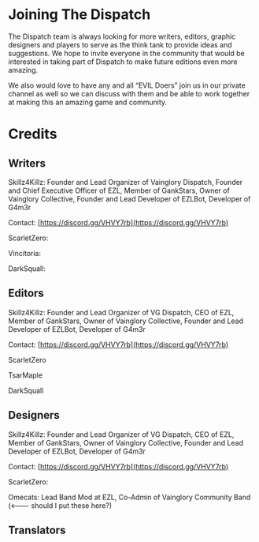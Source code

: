 # Joining The Dispatch

The Dispatch team is always looking for more writers, editors, graphic designers and players to serve as the think tank to provide ideas and suggestions. We hope to invite everyone in the community that would be interested in taking part of Dispatch to make future editions even more amazing.

We also would love to have any and all “EVIL Doers” join us in our private channel as well so we can discuss with them and be able to work together at making this an amazing game and community.

# Credits

## Writers

Skillz4Killz: Founder and Lead Organizer of Vainglory Dispatch, Founder and Chief Executive Officer of EZL, Member of GankStars, Owner of Vainglory Collective, Founder and Lead Developer of EZLBot, Developer of G4m3r

Contact: [https://discord.gg/VHVY7rb](https://discord.gg/VHVY7rb)

ScarletZero:

Vincitoria:

DarkSquall:

## Editors

Skillz4Killz: Founder and Lead Organizer of VG Dispatch, CEO of EZL, Member of GankStars, Owner of Vainglory Collective, Founder and Lead Developer of EZLBot, Developer of G4m3r

Contact: [https://discord.gg/VHVY7rb](https://discord.gg/VHVY7rb)

ScarletZero

TsarMaple

DarkSquall

## Designers

Skillz4Killz: Founder and Lead Organizer of VG Dispatch, CEO of EZL, Member of GankStars, Owner of Vainglory Collective, Founder and Lead Developer of EZLBot, Developer of G4m3r

Contact: [https://discord.gg/VHVY7rb](https://discord.gg/VHVY7rb)

ScarletZero:

Omecats: Lead Band Mod at EZL, Co-Admin of Vainglory Community Band \(&lt;--- should I put these here?\)

## Translators



